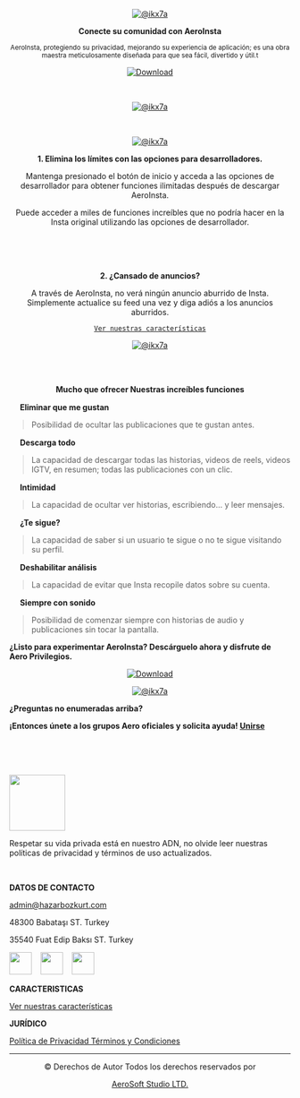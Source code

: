 <div align="center">

[![@ikx7a](https://github.com/AeroInstagram/.github/blob/main/Assets/aero_cover.png)](https://github.com/AeroInstagram)

**Conecte su comunidad con AeroInsta**

<sub>AeroInsta, protegiendo su privacidad, mejorando su experiencia de aplicación; es una obra maestra meticulosamente diseñada para que sea fácil, divertido y útil.t</sub>

[![Download](https://img.shields.io/badge/Descargar-AeroInsta%20-green?color=%233DDC84&logo=android&logoColor=%23fff&style=for-the-badge)](https://aeroinsta.com/download-insta-aero/?lang=es)

<br>

[![@ikx7a](https://github.com/AeroInstagram/.github/blob/main/Assets/images-hero_img.png)](https://github.com/AeroInstagram)

<br>

[![@ikx7a](https://github.com/AeroInstagram/.github/blob/main/Assets/images-testimonial2.png)](https://github.com/AeroInstagram)

**1. Elimina los límites con las opciones para desarrolladores.**

Mantenga presionado el botón de inicio y acceda a las opciones de desarrollador para obtener funciones ilimitadas después de descargar AeroInsta.

Puede acceder a miles de funciones increíbles que no podría hacer en la Insta original utilizando las opciones de desarrollador.

<br><br><br>

**2. ¿Cansado de anuncios?**

A través de AeroInsta, no verá ningún anuncio aburrido de Insta. Simplemente actualice su feed una vez y diga adiós a los anuncios aburridos.

<a href="https://github.com/AeroInstagram/Spanish/tree/main/caracter%C3%ADsticas"> `Ver nuestras características` </a>

[![@ikx7a](https://github.com/AeroInstagram/.github/blob/main/Assets/images-video.png)](https://github.com/AeroInstagram)

<br><br>

**Mucho que ofrecer Nuestras increíbles funciones**

</div>

[<img src="https://github.com/AeroInstagram/.github/blob/main/Assets/images-consultancy.png" width="15px" height="auto">](https://github.com/AeroInstagram) **Eliminar que me gustan**
> Posibilidad de ocultar las publicaciones que te gustan antes.

[<img src="https://github.com/AeroInstagram/.github/blob/main/Assets/images-solutions.png" width="15px" height="auto">](https://github.com/AeroInstagram) **Descarga todo**
> La capacidad de descargar todas las historias, videos de reels, videos IGTV, en resumen; todas las publicaciones con un clic.

[<img src="https://github.com/AeroInstagram/.github/blob/main/Assets/images-simple.png" width="15px" height="auto">](https://github.com/AeroInstagram) **Intimidad**
> La capacidad de ocultar ver historias, escribiendo... y leer mensajes.

[<img src="https://github.com/AeroInstagram/.github/blob/main/Assets/images-deadline.png" width="15px" height="auto">](https://github.com/AeroInstagram) **¿Te sigue?**
> La capacidad de saber si un usuario te sigue o no te sigue visitando su perfil.

[<img src="https://github.com/AeroInstagram/.github/blob/main/Assets/images-flexible.png" width="15px" height="auto">](https://github.com/AeroInstagram) **Deshabilitar análisis**
> La capacidad de evitar que Insta recopile datos sobre su cuenta.

[<img src="https://github.com/AeroInstagram/.github/blob/main/Assets/images-data.png" width="15px" height="auto">](https://github.com/AeroInstagram) **Siempre con sonido**
> Posibilidad de comenzar siempre con historias de audio y publicaciones sin tocar la pantalla.

**¿Listo para experimentar AeroInsta?
Descárguelo ahora y disfrute de Aero Privilegios.**

<div align="center">

[![Download](https://img.shields.io/badge/Descargar-Ahora%20-green?color=%233DDC84&logo=android&logoColor=%23fff&style=for-the-badge)](https://aeroinsta.com/download-insta-aero/?lang=es)

[![@ikx7a](https://github.com/AeroInstagram/.github/blob/main/Assets/images-faq.png)](https://github.com/AeroInstagram)

</div>

**¿Preguntas no enumeradas arriba?**

**¡Entonces únete a los grupos Aero oficiales y solicita ayuda! [Unirse]()**

<br><br><br>

[<img src="https://github.com/AeroInstagram/.github/blob/main/Assets/wp_aero_logo_dark.png" width="100px" height="auto">](https://github.com/AeroInstagram)

Respetar su vida privada está en nuestro ADN, no olvide leer nuestras políticas de privacidad y términos de uso actualizados.

<br>

**DATOS DE CONTACTO**

admin@hazarbozkurt.com

48300
Babataşı ST. Turkey

35540
Fuat Edip Baksı ST. Turkey

[<img src="https://img.icons8.com/ios-glyphs/500/null/twitter--v1.png" width="40px" height="auto"/>](https://twitter.com/aeromods_app) &#8287;&#8287; [<img src="https://img.icons8.com/material-outlined/500/null/instagram-new--v1.png" width="40px" height="auto"/>](https://www.instagram.com/bozkurt.hazarr) &#8287;&#8287; [<img src="https://img.icons8.com/ios-glyphs/500/null/facebook-new.png" width="40px" height="auto"/>](https://www.facebook.com/decoder.designer)

**CARACTERISTICAS**

<a href="https://github.com/AeroInstagram/Spanish/tree/main/caracter%C3%ADsticas">Ver nuestras características </a>

**JURÍDICO**

<a href="https://github.com/AeroInstagram/.github/tree/main/Privacy%20Policy"> Política de Privacidad Términos y Condiciones </a>

<hr><div align="center">

© Derechos de Autor Todos los derechos reservados por 

[AeroSoft Studio LTD.](https://hazarbozkurt.com/)

</div>
